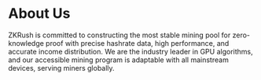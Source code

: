 # About Us

ZKRush is committed to constructing the most stable mining pool for zero-knowledge proof with precise hashrate data, high performance, and accurate income distribution. We are the industry leader in GPU algorithms, and our accessible mining program is adaptable with all mainstream devices, serving miners globally.

